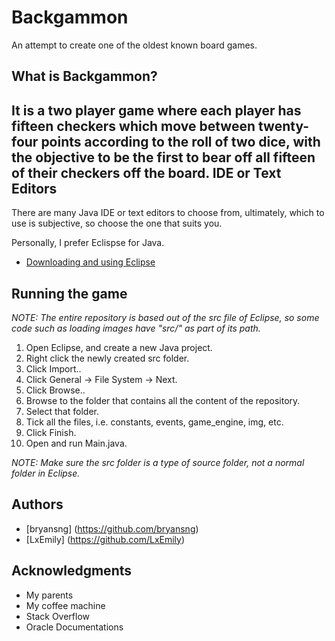 Backgammon
===
An attempt to create one of the oldest known board games.

What is Backgammon?
---
It is a two player game where each player has fifteen checkers which move between twenty-four points according to the roll of two dice, with the objective to be the first to bear off all fifteen of their checkers off the board.
IDE or Text Editors
---
There are many Java IDE or text editors to choose from, ultimately, which to use is subjective, so choose the one that suits you.

Personally, I prefer Eclispse for Java.

- [Downloading and using Eclipse](https://www.eclipse.org/downloads/)

Running the game
---
*NOTE: The entire repository is based out of the src file of Eclipse, so some code such as loading images have "src/" as part of its path.*

1. Open Eclipse, and create a new Java project.
2. Right click the newly created src folder.
3. Click Import..
4. Click General -> File System -> Next.
5. Click Browse..
6. Browse to the folder that contains all the content of the repository.
7. Select that folder.
8. Tick all the files, i.e. constants, events, game_engine, img, etc.
9. Click Finish.
10. Open and run Main.java.

*NOTE: Make sure the src folder is a type of source folder, not a normal folder in Eclipse.*

Authors
---
* [bryansng] (https://github.com/bryansng)
* [LxEmily] (https://github.com/LxEmily)

Acknowledgments
---
- My parents
- My coffee machine
- Stack Overflow
- Oracle Documentations